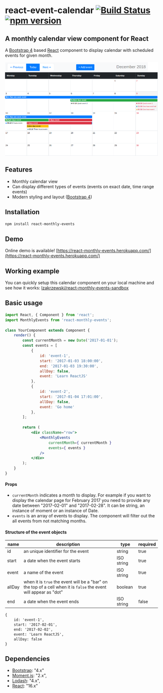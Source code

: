 # react-event-calendar [![Build Status](https://travis-ci.org/lzakrzewski/react-monthly-events.svg?branch=master)](https://travis-ci.org/lzakrzewski/react-monthly-events) [![npm version](https://badge.fury.io/js/react-monthly-events.svg)](https://badge.fury.io/js/react-monthly-events)

## A monthly calendar view component for React
A [Bootstrap 4](https://getbootstrap.com/) based [React](https://reactjs.org/) component to display calendar with scheduled events for given month.

![Screenshot](resources/screenshot.png)

## Features
- Monthly calendar view
- Can display different types of events (events on exact date, time range events)
- Modern styling and layout ([Bootstrap 4](https://getbootstrap.com/))

## Installation 
`npm install react-monthly-events`

## Demo 
Online demo is available!
[https://react-monthly-events.herokuapp.com/](https://react-monthly-events.herokuapp.com/)  

## Working example
You can quickly setup this calendar component on your local machine and see how it works:
[lzakrzewski/react-monthly-events-sandbox](https://github.com/lzakrzewski/react-monthly-events-sandbox)

## Basic usage 
```jsx harmony
import React, { Component } from 'react';
import MonthlyEvents from 'react-monthly-events';

class YourComponent extends Component {
    render() {
        const currentMonth = new Date('2017-01-01');
        const events = [
            { 
                id: 'event-1', 
                start: '2017-01-03 18:00:00', 
                end: '2017-01-03 19:30:00', 
                allDay: false, 
                event: 'Learn ReactJS' 
            },
            { 
                id: 'event-2', 
                start: '2017-01-04 17:01:00',  
                allDay: false, 
                event: 'Go home' 
            },
        ];
        
        return (
            <div className="row">
                <MonthlyEvents
                    currentMonth={ currentMonth }
                    events={ events }
                />
            </div>
        );
    }
}
```

#### Props
- `currentMonth` indicates a month to display. For example if you want to display the calendar page for February 2017 you need to provide any date between "2017-02-01" and "2017-02-28".
It can be string, an instance of moment or an instance of Date.
- `events` is an array of events to display. The component will filter out the all events from not matching months. 

#### Structure of the event objects
| name    | description                                                                                                        | type       | required |
|---------|--------------------------------------------------------------------------------------------------------------------|------------|----------|
| id      | an unique identifier for the event                                                                                 | string     | true     |
| start   | a date when the event starts                                                                                       | ISO string | true     |
| event   | a name of the event                                                                                                | ISO string | true     |
| allDay  | when it is `true` the event will be a "bar" on the top of a cell when it is `false` the event will appear as "dot" | boolean    | true     |
| end     | a date when the event ends                                                                                         | ISO string | false    |

```
{
    id: 'event-1',
    start: '2017-02-01',
    end: '2017-02-02',
    event: 'Learn ReactJS',
    allDay: false
}
```

## Dependencies
- [Bootstrap](https://getbootstrap.com/): "4.x"
- [Moment.js](https://momentjs.com/): "2.x",
- [Lodash](https://lodash.com/): "4.x",
- [React](https://reactjs.org/): "16.x"
    
